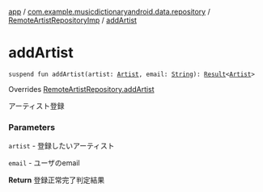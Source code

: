 [app](../../index.md) / [com.example.musicdictionaryandroid.data.repository](../index.md) / [RemoteArtistRepositoryImp](index.md) / [addArtist](./add-artist.md)

# addArtist

`suspend fun addArtist(artist: `[`Artist`](../../com.example.musicdictionaryandroid.domain.model.entity/-artist/index.md)`, email: `[`String`](https://kotlinlang.org/api/latest/jvm/stdlib/kotlin/-string/index.html)`): `[`Result`](../../com.example.musicdictionaryandroid.domain.model.value/-result/index.md)`<`[`Artist`](../../com.example.musicdictionaryandroid.domain.model.entity/-artist/index.md)`>`

Overrides [RemoteArtistRepository.addArtist](../-remote-artist-repository/add-artist.md)

アーティスト登録

### Parameters

`artist` - 登録したいアーティスト

`email` - ユーザのemail

**Return**
登録正常完了判定結果

